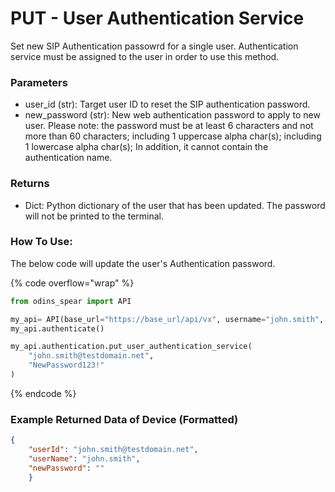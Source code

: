 # PUT - User Authentication Service

Set new SIP Authentication passowrd for a single user. Authentication service must be assigned to the user in order to use this method. 

### Parameters&#x20;

* user\_id (str): Target user ID to reset the SIP authentication password.&#x20;
* new\_password (str): New web authentication password to apply to new user. Please note: the password must be at least 6 characters and not more than 60 characters; including 1 uppercase alpha char(s); including 1 lowercase alpha char(s); In addition, it cannot contain the authentication name.

### Returns

* Dict: Python dictionary of the user that has been updated. The password will not be printed to the terminal. 

### How To Use:

The below code will update the user's Authentication password.

{% code overflow="wrap" %}
```python
from odins_spear import API

my_api= API(base_url="https://base_url/api/vx", username="john.smith", password="ODIN_INSTANCE_1")
my_api.authenticate()

my_api.authentication.put_user_authentication_service(
    "john.smith@testdomain.net",
    "NewPassword123!"
)
```
{% endcode %}

### Example Returned Data of Device (Formatted)

```json
{
    "userId": "john.smith@testdomain.net", 
    "userName": "john.smith", 
    "newPassword": ""
    }
```